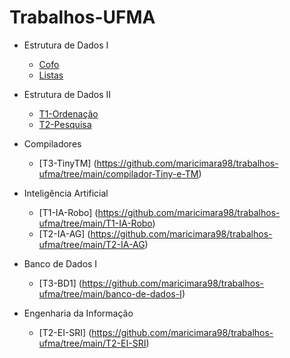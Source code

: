 # Trabalhos-UFMA

- Estrutura de Dados I
  - [Cofo](https://github.com/maricimara98/trabalhos-ufma/tree/main/cofo)
  - [Listas](https://github.com/maricimara98/trabalhos-ufma/tree/main/listas)

- Estrutura de Dados II
  - [T1-Ordenação](https://github.com/maricimara98/trabalhos-ufma/tree/main/T1_ordenacao)
  - [T2-Pesquisa](https://github.com/maricimara98/trabalhos-ufma/tree/main/T2_pesquisa)

- Compiladores
  - [T3-TinyTM] (https://github.com/maricimara98/trabalhos-ufma/tree/main/compilador-Tiny-e-TM)

- Inteligência Artificial
  - [T1-IA-Robo] (https://github.com/maricimara98/trabalhos-ufma/tree/main/T1-IA-Robo)
  - [T2-IA-AG] (https://github.com/maricimara98/trabalhos-ufma/tree/main/T2-IA-AG)
  
- Banco de Dados I
  - [T3-BD1] (https://github.com/maricimara98/trabalhos-ufma/tree/main/banco-de-dados-I)
  
- Engenharia da Informação
  - [T2-EI-SRI] (https://github.com/maricimara98/trabalhos-ufma/tree/main/T2-EI-SRI)
